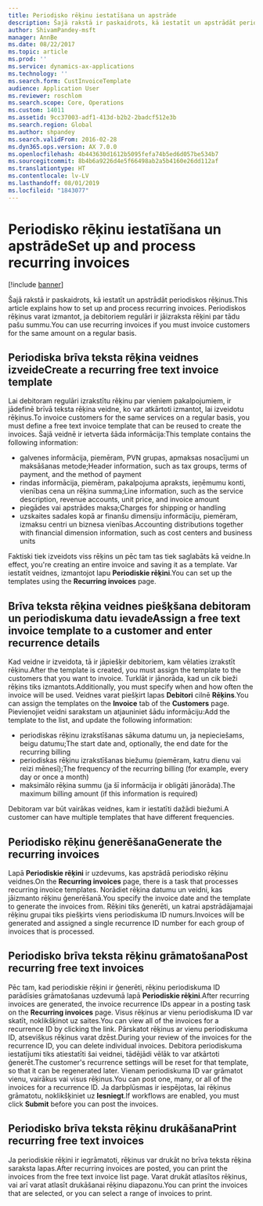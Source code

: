 ```yaml
---
title: Periodisko rēķinu iestatīšana un apstrāde
description: Šajā rakstā ir paskaidrots, kā iestatīt un apstrādāt periodiskos rēķinus. Periodiskos rēķinus varat izmantot, ja debitoriem regulāri ir jāizraksta rēķini par tādu pašu summu.
author: ShivamPandey-msft
manager: AnnBe
ms.date: 08/22/2017
ms.topic: article
ms.prod: ''
ms.service: dynamics-ax-applications
ms.technology: ''
ms.search.form: CustInvoiceTemplate
audience: Application User
ms.reviewer: roschlom
ms.search.scope: Core, Operations
ms.custom: 14011
ms.assetid: 9cc37003-adf1-413d-b2b2-2badcf512e3b
ms.search.region: Global
ms.author: shpandey
ms.search.validFrom: 2016-02-28
ms.dyn365.ops.version: AX 7.0.0
ms.openlocfilehash: 4b443630d1612b5095fefa74b5ed6d057be534b7
ms.sourcegitcommit: 8b4b6a9226d4e5f66498ab2a5b4160e26dd112af
ms.translationtype: HT
ms.contentlocale: lv-LV
ms.lasthandoff: 08/01/2019
ms.locfileid: "1843077"
---
```

# <a name="set-up-and-process-recurring-invoices"></a><span data-ttu-id="41b3e-104">Periodisko rēķinu iestatīšana un apstrāde</span><span class="sxs-lookup"><span data-stu-id="41b3e-104">Set up and process recurring invoices</span></span>

[!include [banner](../includes/banner.md)]

<span data-ttu-id="41b3e-105">Šajā rakstā ir paskaidrots, kā iestatīt un apstrādāt periodiskos rēķinus.</span><span class="sxs-lookup"><span data-stu-id="41b3e-105">This article explains how to set up and process recurring invoices.</span></span> <span data-ttu-id="41b3e-106">Periodiskos rēķinus varat izmantot, ja debitoriem regulāri ir jāizraksta rēķini par tādu pašu summu.</span><span class="sxs-lookup"><span data-stu-id="41b3e-106">You can use recurring invoices if you must invoice customers for the same amount on a regular basis.</span></span>

<a name="create-a-recurring-free-text-invoice-template"></a><span data-ttu-id="41b3e-107">Periodiska brīva teksta rēķina veidnes izveide</span><span class="sxs-lookup"><span data-stu-id="41b3e-107">Create a recurring free text invoice template</span></span>
---------------------------------------------

<span data-ttu-id="41b3e-108">Lai debitoram regulāri izrakstītu rēķinu par vieniem pakalpojumiem, ir jādefinē brīvā teksta rēķina veidne, ko var atkārtoti izmantot, lai izveidotu rēķinus.</span><span class="sxs-lookup"><span data-stu-id="41b3e-108">To invoice customers for the same services on a regular basis, you must define a free text invoice template that can be reused to create the invoices.</span></span> <span data-ttu-id="41b3e-109">Šajā veidnē ir ietverta šāda informācija:</span><span class="sxs-lookup"><span data-stu-id="41b3e-109">This template contains the following information:</span></span>

-   <span data-ttu-id="41b3e-110">galvenes informācija, piemēram, PVN grupas, apmaksas nosacījumi un maksāšanas metode;</span><span class="sxs-lookup"><span data-stu-id="41b3e-110">Header information, such as tax groups, terms of payment, and the method of payment</span></span>
-   <span data-ttu-id="41b3e-111">rindas informācija, piemēram, pakalpojuma apraksts, ieņēmumu konti, vienības cena un rēķina summa;</span><span class="sxs-lookup"><span data-stu-id="41b3e-111">Line information, such as the service description, revenue accounts, unit price, and invoice amount</span></span>
-   <span data-ttu-id="41b3e-112">piegādes vai apstrādes maksa;</span><span class="sxs-lookup"><span data-stu-id="41b3e-112">Charges for shipping or handling</span></span>
-   <span data-ttu-id="41b3e-113">uzskaites sadales kopā ar finanšu dimensiju informāciju, piemēram, izmaksu centri un biznesa vienības.</span><span class="sxs-lookup"><span data-stu-id="41b3e-113">Accounting distributions together with financial dimension information, such as cost centers and business units</span></span>

<span data-ttu-id="41b3e-114">Faktiski tiek izveidots viss rēķins un pēc tam tas tiek saglabāts kā veidne.</span><span class="sxs-lookup"><span data-stu-id="41b3e-114">In effect, you're creating an entire invoice and saving it as a template.</span></span> <span data-ttu-id="41b3e-115">Var iestatīt veidnes, izmantojot lapu **Periodiskie rēķini**.</span><span class="sxs-lookup"><span data-stu-id="41b3e-115">You can set up the templates using the **Recurring invoices** page.</span></span>

## <a name="assign-a-free-text-invoice-template-to-a-customer-and-enter-recurrence-details"></a><span data-ttu-id="41b3e-116">Brīva teksta rēķina veidnes piešķšana debitoram un periodiskuma datu ievade</span><span class="sxs-lookup"><span data-stu-id="41b3e-116">Assign a free text invoice template to a customer and enter recurrence details</span></span>
<span data-ttu-id="41b3e-117">Kad veidne ir izveidota, tā ir jāpiešķir debitoriem, kam vēlaties izrakstīt rēķinu.</span><span class="sxs-lookup"><span data-stu-id="41b3e-117">After the template is created, you must assign the template to the customers that you want to invoice.</span></span> <span data-ttu-id="41b3e-118">Turklāt ir jānorāda, kad un cik bieži rēķins tiks izmantots.</span><span class="sxs-lookup"><span data-stu-id="41b3e-118">Additionally, you must specify when and how often the invoice will be used.</span></span> <span data-ttu-id="41b3e-119">Veidnes varat piešķirt lapas **Debitori** cilnē **Rēķins**.</span><span class="sxs-lookup"><span data-stu-id="41b3e-119">You can assign the templates on the **Invoice** tab of the **Customers** page.</span></span> <span data-ttu-id="41b3e-120">Pievienojiet veidni sarakstam un atjauniniet šādu informāciju:</span><span class="sxs-lookup"><span data-stu-id="41b3e-120">Add the template to the list, and update the following information:</span></span>

-   <span data-ttu-id="41b3e-121">periodiskas rēķinu izrakstīšanas sākuma datumu un, ja nepieciešams, beigu datumu;</span><span class="sxs-lookup"><span data-stu-id="41b3e-121">The start date and, optionally, the end date for the recurring billing</span></span>
-   <span data-ttu-id="41b3e-122">periodiskas rēķinu izrakstīšanas biežumu (piemēram, katru dienu vai reizi mēnesī);</span><span class="sxs-lookup"><span data-stu-id="41b3e-122">The frequency of the recurring billing (for example, every day or once a month)</span></span>
-   <span data-ttu-id="41b3e-123">maksimālo rēķina summu (ja šī informācija ir obligāti jānorāda).</span><span class="sxs-lookup"><span data-stu-id="41b3e-123">The maximum billing amount (if this information is required)</span></span>

<span data-ttu-id="41b3e-124">Debitoram var būt vairākas veidnes, kam ir iestatīti dažādi biežumi.</span><span class="sxs-lookup"><span data-stu-id="41b3e-124">A customer can have multiple templates that have different frequencies.</span></span>

## <a name="generate-the-recurring-invoices"></a><span data-ttu-id="41b3e-125">Periodisko rēķinu ģenerēšana</span><span class="sxs-lookup"><span data-stu-id="41b3e-125">Generate the recurring invoices</span></span>
<span data-ttu-id="41b3e-126">Lapā **Periodiskie rēķini** ir uzdevums, kas apstrādā periodisko rēķinu veidnes.</span><span class="sxs-lookup"><span data-stu-id="41b3e-126">On the **Recurring invoices** page, there is a task that processes recurring invoice templates.</span></span> <span data-ttu-id="41b3e-127">Norādiet rēķina datumu un veidni, kas jāizmanto rēķinu ģenerēšanā.</span><span class="sxs-lookup"><span data-stu-id="41b3e-127">You specify the invoice date and the template to generate the invoices from.</span></span> <span data-ttu-id="41b3e-128">Rēķini tiks ģenerēti, un katrai apstrādājamajai rēķinu grupai tiks piešķirts viens periodiskuma ID numurs.</span><span class="sxs-lookup"><span data-stu-id="41b3e-128">Invoices will be generated and assigned a single recurrence ID number for each group of invoices that is processed.</span></span>

<a name="post-recurring-free-text-invoices"></a><span data-ttu-id="41b3e-129">Periodisko brīva teksta rēķinu grāmatošana</span><span class="sxs-lookup"><span data-stu-id="41b3e-129">Post recurring free text invoices</span></span>
---------------------------------

<span data-ttu-id="41b3e-130">Pēc tam, kad periodiskie rēķini ir ģenerēti, rēķinu periodiskuma ID parādīsies grāmatošanas uzdevumā lapā **Periodiskie rēķini**.</span><span class="sxs-lookup"><span data-stu-id="41b3e-130">After recurring invoices are generated, the invoice recurrence IDs appear in a posting task on the **Recurring invoices** page.</span></span> <span data-ttu-id="41b3e-131">Visus rēķinus ar vienu periodiskuma ID var skatīt, noklikšķinot uz saites.</span><span class="sxs-lookup"><span data-stu-id="41b3e-131">You can view all of the invoices for a recurrence ID by clicking the link.</span></span> <span data-ttu-id="41b3e-132">Pārskatot rēķinus ar vienu periodiskuma ID, atsevišķus rēķinus varat dzēst.</span><span class="sxs-lookup"><span data-stu-id="41b3e-132">During your review of the invoices for the recurrence ID, you can delete individual invoices.</span></span> <span data-ttu-id="41b3e-133">Debitora periodiskuma iestatījumi tiks atiestatīti šai veidnei, tādējādi vēlāk to var atkārtoti ģenerēt.</span><span class="sxs-lookup"><span data-stu-id="41b3e-133">The customer's recurrence settings will be reset for that template, so that it can be regenerated later.</span></span> <span data-ttu-id="41b3e-134">Vienam periodiskuma ID var grāmatot vienu, vairākus vai visus rēķinus.</span><span class="sxs-lookup"><span data-stu-id="41b3e-134">You can post one, many, or all of the invoices for a recurrence ID.</span></span> <span data-ttu-id="41b3e-135">Ja darbplūsmas ir iespējotas, lai rēķinus grāmatotu, noklikšķiniet uz **Iesniegt**.</span><span class="sxs-lookup"><span data-stu-id="41b3e-135">If workflows are enabled, you must click **Submit** before you can post the invoices.</span></span>

<a name="print-recurring-free-text-invoices"></a><span data-ttu-id="41b3e-136">Periodisko brīva teksta rēķinu drukāšana</span><span class="sxs-lookup"><span data-stu-id="41b3e-136">Print recurring free text invoices</span></span>
----------------------------------

<span data-ttu-id="41b3e-137">Ja periodiskie rēķini ir iegrāmatoti, rēķinus var drukāt no brīva teksta rēķina saraksta lapas.</span><span class="sxs-lookup"><span data-stu-id="41b3e-137">After recurring invoices are posted, you can print the invoices from the free text invoice list page.</span></span> <span data-ttu-id="41b3e-138">Varat drukāt atlasītos rēķinus, vai arī varat atlasīt drukāšanai rēķinu diapazonu.</span><span class="sxs-lookup"><span data-stu-id="41b3e-138">You can print the invoices that are selected, or you can select a range of invoices to print.</span></span>



